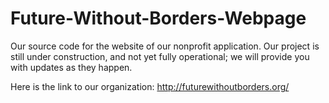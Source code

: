 # Future-Without-Borders-Webpage
Our source code for the website of our nonprofit application. Our project is still under construction, and not yet fully operational; we will provide you with updates as they happen.

Here is the link to our organization: http://futurewithoutborders.org/

